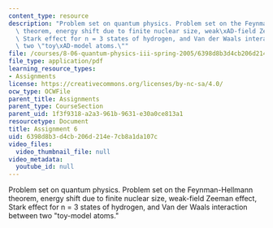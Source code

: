 ```yaml
---
content_type: resource
description: "Problem set on quantum physics. Problem set on the Feynman\xAD-Hellmann\
  \ theorem, energy shift due to finite nuclear size, weak\xAD-field Zeeman effect,\
  \ Stark effect for n = 3 states of hydrogen, and Van der Waals interaction between\
  \ two \"toy\xAD-model atoms.\""
file: /courses/8-06-quantum-physics-iii-spring-2005/6398d8b3d4cb206d214e7cb8a1da107c_ps6.pdf
file_type: application/pdf
learning_resource_types:
- Assignments
license: https://creativecommons.org/licenses/by-nc-sa/4.0/
ocw_type: OCWFile
parent_title: Assignments
parent_type: CourseSection
parent_uid: 1f3f9318-a2a3-961b-9631-e30a0ce813a1
resourcetype: Document
title: Assignment 6
uid: 6398d8b3-d4cb-206d-214e-7cb8a1da107c
video_files:
  video_thumbnail_file: null
video_metadata:
  youtube_id: null
---
```

Problem set on quantum physics. Problem set on the Feynman­-Hellmann theorem, energy shift due to finite nuclear size, weak­-field Zeeman effect, Stark effect for n = 3 states of hydrogen, and Van der Waals interaction between two "toy­-model atoms."